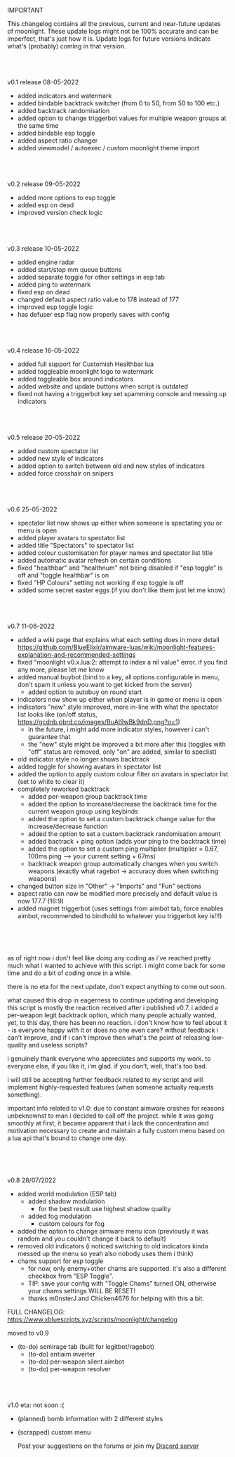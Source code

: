 IMPORTANT

This changelog contains all the previous, current and near-future updates of moonlight.
These update logs might not be 100% accurate and can be imperfect, that's just how it is.
Update logs for future versions indicate what's (probably) coming in that version.

<br><br><br>
v0.1 release 08-05-2022
- added indicators and watermark
- added bindable backtrack switcher (from 0 to 50, from 50 to 100 etc.)
- added backtrack randomisation
- added option to change triggerbot values for multiple weapon groups at the same time
- added bindable esp toggle
- added aspect ratio changer
- added viewmodel / autoexec / custom moonlight theme import

<br><br><br>
v0.2 release 09-05-2022
- added more options to esp toggle
- added esp on dead
- improved version check logic

<br><br><br>
v0.3 release 10-05-2022
- added engine radar
- added start/stop mm queue buttons
- added separate toggle for other settings in esp tab
- added ping to watermark
- fixed esp on dead
- changed default aspect ratio value to 178 instead of 177
- improved esp toggle logic
- has defuser esp flag now properly saves with config

<br><br><br>
v0.4 release 16-05-2022
- added full support for Customish Healthbar lua
- added toggleable moonlight logo to watermark
- added toggleable box around indicators
- added website and update buttons when script is outdated
- fixed not having a triggerbot key set spamming console and messing up indicators

<br><br><br>
v0.5 release 20-05-2022
- added custom spectator list
- added new style of indicators
- added option to switch between old and new styles of indicators
- added force crosshair on snipers

<br><br><br>
v0.6 25-05-2022
- spectator list now shows up either when someone is spectating you or menu is open
- added player avatars to spectator list
- added title "Spectators" to spectator list
- added colour customisation for player names and spectator list title
- added automatic avatar refresh on certain conditions
- fixed "healthbar" and "healthnum" not being disabled if "esp toggle" is off and "toggle healthbar" is on
- fixed "HP Colours" setting not working if esp toggle is off
- added some secret easter eggs (if you don't like them just let me know)

<br><br><br>
v0.7 11-06-2022
- added a wiki page that explains what each setting does in more detail https://github.com/BlueElixir/aimware-luas/wiki/moonlight-features-explanation-and-recommended-settings
- fixed "moonlight v0.x.lua:2: attempt to index a nil value" error. if you find any more, please let me know
- added manual buybot (bind to a key, all options configurable in menu, don't spam it unless you want to get kicked from the server)
  * added option to autobuy on round start
- indicators now show up either when player is in game or menu is open
- indicators "new" style improved, more in-line with what the spectator list looks like (on/off status, https://gcdnb.pbrd.co/images/BuAl9wBk9dnD.png?o=1)
  * in the future, i might add more indicator styles, however i can't guarantee that
  * the "new" style might be improved a bit more after this (toggles with "off" status are removed, only "on" are added, similar to speclist)
- old indicator style no longer shows backtrack
- added toggle for showing avatars in spectator list
- added the option to apply custom colour filter on avatars in spectator list (set to white to clear it)
- completely reworked backtrack
  * added per-weapon group backtrack time
  * added the option to increase/decrease the backtrack time for the current weapon group using keybinds
  * added the option to set a custom backtrack change value for the increase/decrease function
  * added the option to set a custom backtrack randomisation amount
  * added bactrack + ping option (adds your ping to the backtrack time)
  * added the option to set a custom ping multiplier (multiplier = 0.67, 100ms ping --> your current setting + 67ms)
  * backtrack weapon group automatically changes when you switch weapons (exactly what ragebot -> accuracy does when switching weapons)
- changed button size in "Other" -> "Imports" and "Fun" sections
- aspect ratio can now be modified more precisely and default value is now 177.7 (16:9)
- added magnet triggerbot (uses settings from aimbot tab, force enables aimbot, recommended to bindhold to whatever you triggerbot key is!!!)

<br><br><br>

as of right now i don't feel like doing any coding as i've reached pretty much what i wanted to achieve with this script.
i might come back for some time and do a bit of coding once in a while.

there is no eta for the next update, don't expect anything to come out soon.

what caused this drop in eagerness to continue updating and developing this script is mostly the reaction received after i published v0.7. i added a per-weapon legit backtrack option, which many people actually wanted, yet, to this day, there has been no reaction. i don't know how to feel about it - is everyone happy with it or does no one even care? without feedback i can't improve, and if i can't improve then what's the point of releasing low-quality and useless scripts?

i genuinely thank everyone who appreciates and supports my work. to everyone else, if you like it, i'm glad. if you don't, well, that's too bad.

i will still be accepting further feedback related to my script and will implement highly-requested features (when someone actually requests something).

important info related to v1.0:
due to constant aimware crashes for reasons unbeknownst to man i decided to call off the project. while it was going smoothly at first, it became apparent that i lack the concentration and motivation necessary to create and maintain a fully custom menu based on a lua api that's bound to change one day.

<br><br><br>

v0.8 28/07/2022
- added world modulation (ESP tab)
  - added shadow modulation
    - for the best result use highest shadow quality
  - added fog modulation
    - custom colours for fog
- added the option to change aimware menu icon (previously it was random and you couldn't change it back to default)
- removed old indicators (i noticed switching to old indicators kinda messed up the menu so yeah also nobody uses them i think)
- chams support for esp toggle
  - for now, only enemy+other chams are supported. it's also a different checkbox from "ESP Toggle".
  - TIP: save your config with "Toggle Chams" turned ON, otherwise your chams settings WILL BE RESET!
  - thanks m0nsterJ and Chicken4676 for helping with this a bit.

FULL CHANGELOG: https://www.xbluescripts.xyz/scripts/moonlight/changelog
  
moved to v0.9
- (to-do) semirage tab (built for legitbot/ragebot)
  - (to-do) antiaim inverter
  - (to-do) per-weapon silent aimbot
  - (to-do) per-weapon resolver

<br><br><br>
v1.0 eta: not soon :(
- (planned) bomb information with 2 different styles
- (scrapped) custom menu

  Post your suggestions on the forums or join my [Discord server](https://discord.gg/XCpTmK8DAw) 
